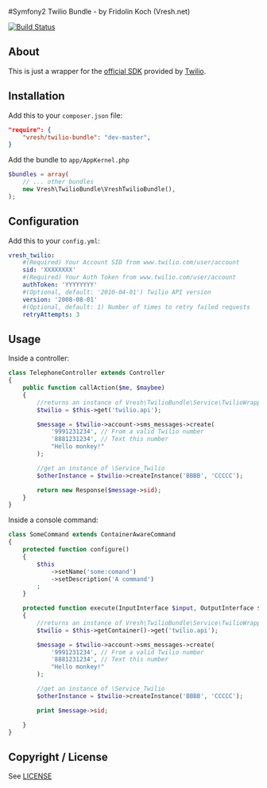 #Symfony2 Twilio Bundle - by Fridolin Koch (Vresh.net)

[![Build Status](https://travis-ci.org/fridolin-koch/VreshTwilioBundle.png?branch=master)](https://travis-ci.org/fridolin-koch/VreshTwilioBundle)

About
-----

This is just a wrapper for the [official SDK](https://github.com/twilio/twilio-php) provided by [Twilio](http://www.twilio.com/).

Installation
------------

Add this to your `composer.json` file:

```json
"require": {
	"vresh/twilio-bundle": "dev-master",
}
```


Add the bundle to `app/AppKernel.php`

```php
$bundles = array(
	// ... other bundles
	new Vresh\TwilioBundle\VreshTwilioBundle(),
);
```

Configuration
-------------

Add this to your `config.yml`:

```yaml
vresh_twilio:
    #(Required) Your Account SID from www.twilio.com/user/account
    sid: 'XXXXXXXX'
    #(Required) Your Auth Token from www.twilio.com/user/account
    authToken: 'YYYYYYYY'
    #(Optional, default: '2010-04-01') Twilio API version
    version: '2008-08-01'
    #(Optional, default: 1) Number of times to retry failed requests
    retryAttempts: 3
```

Usage
-----

Inside a controller:

```php
class TelephoneController extends Controller
{
    public function callAction($me, $maybee)
    {
        //returns an instance of Vresh\TwilioBundle\Service\TwilioWrapper
    	$twilio = $this->get('twilio.api');

        $message = $twilio->account->sms_messages->create(
        	'9991231234', // From a valid Twilio number
        	'8881231234', // Text this number
        	"Hello monkey!"
        );

        //get an instance of \Service_Twilio
        $otherInstance = $twilio->createInstance('BBBB', 'CCCCC');

        return new Response($message->sid);
    }
}
```

Inside a console command:

```php
class SomeCommand extends ContainerAwareCommand
{
    protected function configure()
    {
        $this
            ->setName('some:comand')
            ->setDescription('A command')
        ;
    }

    protected function execute(InputInterface $input, OutputInterface $output)
    {
        //returns an instance of Vresh\TwilioBundle\Service\TwilioWrapper
        $twilio = $this->getContainer()->get('twilio.api');

        $message = $twilio->account->sms_messages->create(
        	'9991231234', // From a valid Twilio number
        	'8881231234', // Text this number
        	"Hello monkey!"
        );

        //get an instance of \Service_Twilio
        $otherInstance = $twilio->createInstance('BBBB', 'CCCCC');

        print $message->sid;

    }
}
```

Copyright / License
-------------------

See [LICENSE](https://github.com/fridolin-koch/VreshTwilioBundle/blob/master/LICENSE)

